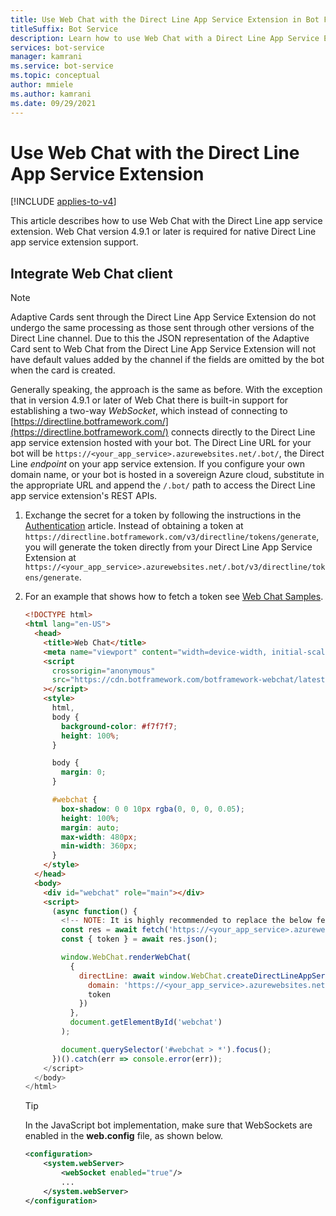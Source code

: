 ```yaml
---
title: Use Web Chat with the Direct Line App Service Extension in Bot Framework SDK
titleSuffix: Bot Service
description: Learn how to use Web Chat with a Direct Line App Service Extension. View code that shows how to set up a direct line URL for a bot and obtain a token.
services: bot-service
manager: kamrani
ms.service: bot-service
ms.topic: conceptual
author: mmiele
ms.author: kamrani
ms.date: 09/29/2021
---
```


# Use Web Chat with the Direct Line App Service Extension

[!INCLUDE [applies-to-v4](includes/applies-to-v4-current.md)]

This article describes how to use Web Chat with the Direct Line app service extension. Web Chat version 4.9.1 or later is required for native Direct Line app service extension support.

## Integrate Web Chat client

> [!NOTE]
> Adaptive Cards sent through the Direct Line App Service Extension do not undergo the same processing as those sent through other versions of the Direct Line channel. Due to this the JSON representation of the Adaptive Card sent to Web Chat from the Direct Line App Service Extension will not have default values added by the channel if the fields are omitted by the bot when the card is created.

Generally speaking, the approach is the same as before. With the exception that in version 4.9.1 or later of Web Chat there is built-in support for establishing a two-way _WebSocket_, which instead of connecting to [https://directline.botframework.com/](https://directline.botframework.com/) connects directly to the Direct Line app service extension hosted with your bot.
The Direct Line URL for your bot will be `https://<your_app_service>.azurewebsites.net/.bot/`, the Direct Line _endpoint_ on your app service extension.
If you configure your own domain name, or your bot is hosted in a sovereign Azure cloud, substitute in the appropriate URL and append the `/.bot/` path to access the Direct Line app service extension's REST APIs.

1. Exchange the secret for a token by following the instructions in the [Authentication](/azure/bot-service/rest-api/bot-framework-rest-direct-line-3-0-authentication?view=azure-bot-service-4.0&preserve-view=true) article. Instead of obtaining a token at `https://directline.botframework.com/v3/directline/tokens/generate`, you will generate the token directly from your Direct Line App Service Extension at  `https://<your_app_service>.azurewebsites.net/.bot/v3/directline/tokens/generate`.

1. For an example that shows how to fetch a token see [Web Chat Samples](https://github.com/microsoft/BotFramework-WebChat/tree/master/samples/01.getting-started/i.protocol-direct-line-app-service-extension).

    ```html
    <!DOCTYPE html>
    <html lang="en-US">
      <head>
        <title>Web Chat</title>
        <meta name="viewport" content="width=device-width, initial-scale=1.0" />
        <script
          crossorigin="anonymous"
          src="https://cdn.botframework.com/botframework-webchat/latest/webchat-minimal.js"
        ></script>
        <style>
          html,
          body {
            background-color: #f7f7f7;
            height: 100%;
          }
    
          body {
            margin: 0;
          }
    
          #webchat {
            box-shadow: 0 0 10px rgba(0, 0, 0, 0.05);
            height: 100%;
            margin: auto;
            max-width: 480px;
            min-width: 360px;
          }
        </style>
      </head>
      <body>
        <div id="webchat" role="main"></div>
        <script>
          (async function() {
            <!-- NOTE: It is highly recommended to replace the below fetch with a call to your own token service as described in step 2 above, and to avoid exposing your channel secret in client side code. -->
            const res = await fetch('https://<your_app_service>.azurewebsites.net/.bot/v3/directline/tokens/generate', { method: 'POST', headers:{'Authorization':'Bearer ' + '<Your Bot's Direct Line channel secret>'}});
            const { token } = await res.json();
    
            window.WebChat.renderWebChat(
              {
                directLine: await window.WebChat.createDirectLineAppServiceExtension({
                  domain: 'https://<your_app_service>.azurewebsites.net/.bot/v3/directline',
                  token
                })
              },
              document.getElementById('webchat')
            );
    
            document.querySelector('#webchat > *').focus();
          })().catch(err => console.error(err));
        </script>
      </body>
    </html>
    ```

    > [!TIP]
    > In the JavaScript bot implementation, make sure that WebSockets are enabled in the **web.config** file, as shown below.

    ```xml
    <configuration>
        <system.webServer>
            <webSocket enabled="true"/>
            ...
        </system.webServer>
    </configuration>
    ```
